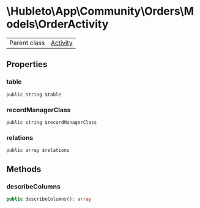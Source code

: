 
# \Hubleto\App\Community\Orders\Models\OrderActivity
<table class='table-default dense'>
<tr><td>Parent class</td><td><a href="../../Calendar/Models/Activity">Activity</a></td></tr></table>


## Properties

### table

`public string $table`


### recordManagerClass

`public string $recordManagerClass`


### relations

`public array $relations`


## Methods

### describeColumns

```php
public describeColumns(): array
```


